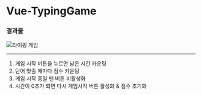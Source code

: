 # Vue-TypingGame

### 결과물
![타이핑 게임](https://user-images.githubusercontent.com/85085844/137415023-a8083f29-4ec8-4021-a84a-ccce2ef7dc9e.gif)

---

1. 게임 시작 버튼을 누르면 남은 시간 카운팅
2. 단어 맞출 때마다 점수 카운팅
3. 게임 시작 중일 땐 버튼 비활성화
4. 시간이 0초가 되면 다시 게임시작 버튼 활성화 & 점수 초기화

 
